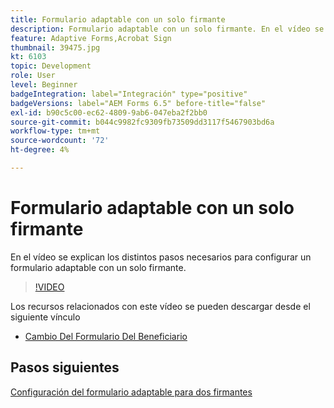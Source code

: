 ```yaml
---
title: Formulario adaptable con un solo firmante
description: Formulario adaptable con un solo firmante. En el vídeo se explican los distintos pasos necesarios para configurar un formulario adaptable con un solo firmante.
feature: Adaptive Forms,Acrobat Sign
thumbnail: 39475.jpg
kt: 6103
topic: Development
role: User
level: Beginner
badgeIntegration: label="Integración" type="positive"
badgeVersions: label="AEM Forms 6.5" before-title="false"
exl-id: b90c5c00-ec62-4809-9ab6-047eba2f2bb0
source-git-commit: b044c9982fc9309fb73509dd3117f5467903bd6a
workflow-type: tm+mt
source-wordcount: '72'
ht-degree: 4%

---
```


# Formulario adaptable con un solo firmante


En el vídeo se explican los distintos pasos necesarios para configurar un formulario adaptable con un solo firmante.

>[!VIDEO](https://video.tv.adobe.com/v/39475?quality=12&learn=on)

Los recursos relacionados con este vídeo se pueden descargar desde el siguiente vínculo

* [Cambio Del Formulario Del Beneficiario](assets/change-of-beneficiary-form.zip)

## Pasos siguientes

[Configuración del formulario adaptable para dos firmantes](./configure-adaptive-form-for-two-signers.md)
